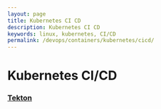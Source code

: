 ```yaml
---
layout: page
title: Kubernetes CI CD
description: Kubernetes CI CD
keywords: linux, kubernetes, CI/CD
permalink: /devops/containers/kubernetes/cicd/
---
```


# Kubernetes CI/CD

### [Tekton](/devops/containers/kubernetes/cicd/tekton/)

